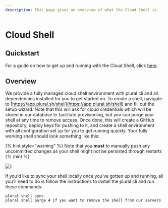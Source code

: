 ```yaml
---
description: This page gives an overview of what the Cloud Shell is.
---
```


# Cloud Shell

## Quickstart

For a guide on how to get up and running with the Cloud Shell, click [here](broken-reference).

## Overview

We provide a fully managed cloud shell environment with plural cli and all dependencies installed for you to get started on. To create a shell, navigate to [https://app.plural.sh/shell](https://app.plural.sh/shell) and fill out the setup wizard. Note that this will ask for cloud credentials which will be stored in our database to facilitate provisioning, but you can purge your shell at any time to remove access. Once done, this will create a GitHub repository, deploy keys for pushing to it, and create a shell environment with all configuration set up for you to get running quickly. Your fully working shell should look something like this:

{% hint style="warning" %}
Note that you **must** to manually push any uncommitted changes as your shell might not be persisted through restarts
{% /hint %}

![I](<../../.gitbook/assets/Screen Shot 2022-02-18 at 1.01.22 PM.png>)

If you'd like to sync your shell locally once you've gotten up and running, all you'll need to do is follow the instructions to install the plural cli and run these commands:

```
plural shell sync
plural shell purge # if you want to remove the shell from our servers
```
